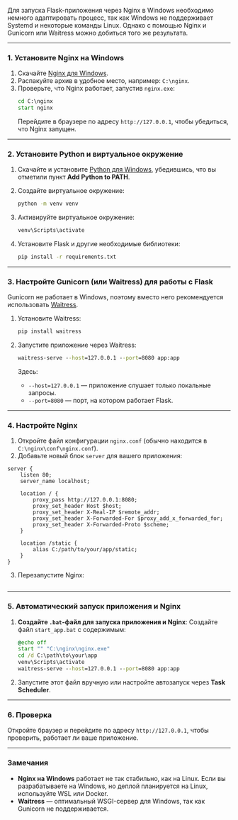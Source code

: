 Для запуска Flask-приложения через Nginx в Windows необходимо немного адаптировать процесс, так как Windows не поддерживает Systemd и некоторые команды Linux. Однако с помощью Nginx и Gunicorn или Waitress можно добиться того же результата.

---

### 1. **Установите Nginx на Windows**

1. Скачайте [Nginx для Windows](https://nginx.org/en/download.html).
2. Распакуйте архив в удобное место, например: `C:\nginx`.
3. Проверьте, что Nginx работает, запустив `nginx.exe`:
   ```cmd
   cd C:\nginx
   start nginx
   ```
   Перейдите в браузере по адресу `http://127.0.0.1`, чтобы убедиться, что Nginx запущен.

---

### 2. **Установите Python и виртуальное окружение**

1. Скачайте и установите [Python для Windows](https://www.python.org/downloads/), убедившись, что вы отметили пункт **Add Python to PATH**.
2. Создайте виртуальное окружение:
   ```cmd
   python -m venv venv
   ```
3. Активируйте виртуальное окружение:
   ```cmd
   venv\Scripts\activate
   ```
   
4. Установите Flask и другие необходимые библиотеки:
   ```cmd
   pip install -r requirements.txt
   ```

---

### 3. **Настройте Gunicorn (или Waitress) для работы с Flask**

Gunicorn не работает в Windows, поэтому вместо него рекомендуется использовать [Waitress](https://docs.pylonsproject.org/projects/waitress/en/latest/).

1. Установите Waitress:
   ```cmd
   pip install waitress
   ```

2. Запустите приложение через Waitress:
   ```cmd
   waitress-serve --host=127.0.0.1 --port=8080 app:app
   ```
   Здесь:
   - `--host=127.0.0.1` — приложение слушает только локальные запросы.
   - `--port=8080` — порт, на котором работает Flask.

---

### 4. **Настройте Nginx**

1. Откройте файл конфигурации `nginx.conf` (обычно находится в `C:\nginx\conf\nginx.conf`).
2. Добавьте новый блок `server` для вашего приложения:

```nginx
server {
    listen 80;
    server_name localhost;

    location / {
        proxy_pass http://127.0.0.1:8080;
        proxy_set_header Host $host;
        proxy_set_header X-Real-IP $remote_addr;
        proxy_set_header X-Forwarded-For $proxy_add_x_forwarded_for;
        proxy_set_header X-Forwarded-Proto $scheme;
    }

    location /static {
        alias C:/path/to/your/app/static;
    }
}
```

3. Перезапустите Nginx:
   ```cmd  nginx.exe -s reload
   ```

---

### 5. **Автоматический запуск приложения и Nginx**

1. **Создайте `.bat`-файл для запуска приложения и Nginx**:
   Создайте файл `start_app.bat` с содержимым:
   ```cmd
   @echo off
   start "" "C:\nginx\nginx.exe"
   cd /d C:\path\to\your\app
   venv\Scripts\activate
   waitress-serve --host=127.0.0.1 --port=8080 app:app
   ```

2. Запустите этот файл вручную или настройте автозапуск через **Task Scheduler**.

---

### 6. **Проверка**

Откройте браузер и перейдите по адресу `http://127.0.0.1`, чтобы проверить, работает ли ваше приложение.

---

### Замечания

- **Nginx на Windows** работает не так стабильно, как на Linux. Если вы разрабатываете на Windows, но деплой планируется на Linux, используйте WSL или Docker.
- **Waitress** — оптимальный WSGI-сервер для Windows, так как Gunicorn не поддерживается.